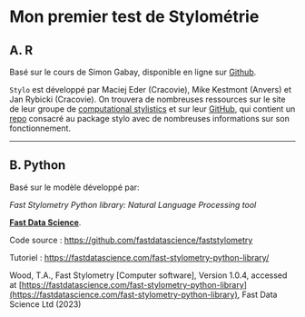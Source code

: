 # Mon premier test de Stylométrie


## A. R 

Basé sur le cours de Simon Gabay, disponible en ligne sur [Github](https://github.com/gabays/32M7129/blob/master/Cours_05/Cours_Geneve_5.Rmd).


`Stylo` est développé par Maciej Eder (Cracovie), Mike Kestmont (Anvers) et Jan Rybicki (Cracovie). On trouvera de nombreuses ressources sur le site de leur groupe de [computational stylistics](https://computationalstylistics.github.io) et sur leur [GitHub](https://github.com/computationalstylistics), qui contient un [repo](https://github.com/computationalstylistics/stylo) consacré au package stylo avec de nombreuses informations sur son fonctionnement.

***

## B. Python

Basé sur le modèle développé par:

_Fast Stylometry Python library: Natural Language Processing tool_

[**Fast Data Science**](https://fastdatascience.com).

Code source : https://github.com/fastdatascience/faststylometry

Tutoriel : https://fastdatascience.com/fast-stylometry-python-library/

Wood, T.A., Fast Stylometry [Computer software], Version 1.0.4, accessed at [https://fastdatascience.com/fast-stylometry-python-library](https://fastdatascience.com/fast-stylometry-python-library), Fast Data Science Ltd (2023)
